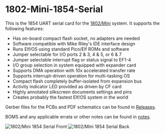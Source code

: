 # 1802-Mini-1854-Serial
This is the 1854 UART serial card for the [1802/Mini](https://github.com/dmadole/1802-Mini) system. It supports the following features:

* Has on-board compact flash socket, no adapters are needed
* Software compatible with Mike Riley's IDE interface design
* Runs Elf/OS using standard Pico/Elf ROMs and software
* Jumper selectable for I/O ports 2 & 3, 4 & 5, or 6 & 7
* Jumper selectable interrupt flag or status signal to EF1-4
* I/O group selection in system equipped with expander card
* Supports DMA operation with 10x accelerated transfer rate
* Supports interrupt-driven operation for multi-tasking OS
* Compact flash completely buffer-isolated from expansion bus
* Activity indicator LED provided as driven by CF card
* Highly annotated silkscreen documents settings and pins
* Creates probably the fastest Elf/OS system in the world

Gerber files for the PCBs and PDF schematics can be found in [Releases](https://github.com/dmadole/1802-Mini-1854-Serial/releases).

BOMS and any applicable errata or other notes can be found in [notes](https://github.com/dmadole/1802-Mini-1854-Serial/tree/main/notes).

![1802/Mini 1854 Serial Front](https://github.com/dmadole/1802-1854-Serial-Flash/blob/main/photos/1802-Mini-1854-Serial-Rev-B-Assembled-Front.jpg)
![1802/Mini 1854 Serial Back](https://github.com/dmadole/1802-1854-Serial-Flash/blob/main/photos/1802-Mini-1854-Serial-Rev-B-Assembled-Back.jpg)

